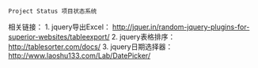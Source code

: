     Project Status 项目状态系统



相关链接：
    1. jquery导出Excel： http://jquer.in/random-jquery-plugins-for-superior-websites/tableexport/
    2. jquery表格排序： http://tablesorter.com/docs/
    3. jquery日期选择器：http://www.laoshu133.com/Lab/DatePicker/
